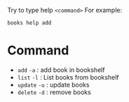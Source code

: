 Try to type help `<command>`
For example:
```
books help add
```
# Command
- `add`     `-a`    : add book in bookshelf
- `list`    `-l`    : List books from bookshelf
- `update`  `-u`    : update books
- `delete`  `-d`    : remove books